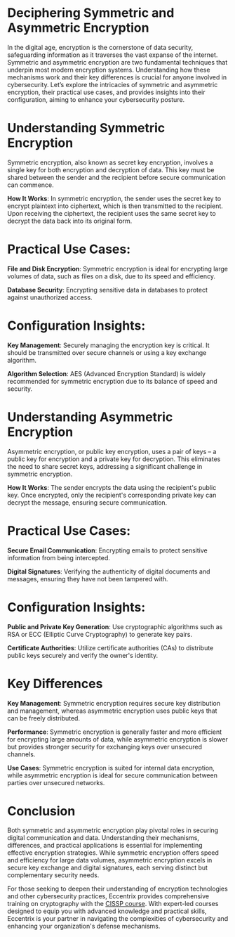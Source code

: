 # Deciphering Symmetric and Asymmetric Encryption

In the digital age, encryption is the cornerstone of data security, safeguarding information as it traverses the vast expanse of the internet. Symmetric and asymmetric encryption are two fundamental techniques that underpin most modern encryption systems. Understanding how these mechanisms work and their key differences is crucial for anyone involved in cybersecurity. Let’s explore the intricacies of symmetric and asymmetric encryption, their practical use cases, and provides insights into their configuration, aiming to enhance your cybersecurity posture. 

# Understanding Symmetric Encryption 

Symmetric encryption, also known as secret key encryption, involves a single key for both encryption and decryption of data. This key must be shared between the sender and the recipient before secure communication can commence. 

**How It Works**: In symmetric encryption, the sender uses the secret key to encrypt plaintext into ciphertext, which is then transmitted to the recipient. Upon receiving the ciphertext, the recipient uses the same secret key to decrypt the data back into its original form. 

# Practical Use Cases: 

**File and Disk Encryption**: Symmetric encryption is ideal for encrypting large volumes of data, such as files on a disk, due to its speed and efficiency. 

**Database Security**: Encrypting sensitive data in databases to protect against unauthorized access. 

# Configuration Insights: 

**Key Management**: Securely managing the encryption key is critical. It should be transmitted over secure channels or using a key exchange algorithm. 

**Algorithm Selection**: AES (Advanced Encryption Standard) is widely recommended for symmetric encryption due to its balance of speed and security. 

# Understanding Asymmetric Encryption 

Asymmetric encryption, or public key encryption, uses a pair of keys – a public key for encryption and a private key for decryption. This eliminates the need to share secret keys, addressing a significant challenge in symmetric encryption. 

**How It Works**: The sender encrypts the data using the recipient's public key. Once encrypted, only the recipient's corresponding private key can decrypt the message, ensuring secure communication. 

# Practical Use Cases: 

**Secure Email Communication**: Encrypting emails to protect sensitive information from being intercepted. 

**Digital Signatures**: Verifying the authenticity of digital documents and messages, ensuring they have not been tampered with. 

# Configuration Insights: 

**Public and Private Key Generation**: Use cryptographic algorithms such as RSA or ECC (Elliptic Curve Cryptography) to generate key pairs. 

**Certificate Authorities**: Utilize certificate authorities (CAs) to distribute public keys securely and verify the owner's identity. 

# Key Differences 

**Key Management**: Symmetric encryption requires secure key distribution and management, whereas asymmetric encryption uses public keys that can be freely distributed. 

**Performance**: Symmetric encryption is generally faster and more efficient for encrypting large amounts of data, while asymmetric encryption is slower but provides stronger security for exchanging keys over unsecured channels. 

**Use Cases**: Symmetric encryption is suited for internal data encryption, while asymmetric encryption is ideal for secure communication between parties over unsecured networks. 

# Conclusion 

Both symmetric and asymmetric encryption play pivotal roles in securing digital communication and data. Understanding their mechanisms, differences, and practical applications is essential for implementing effective encryption strategies. While symmetric encryption offers speed and efficiency for large data volumes, asymmetric encryption excels in secure key exchange and digital signatures, each serving distinct but complementary security needs. 

For those seeking to deepen their understanding of encryption technologies and other cybersecurity practices, Eccentrix provides comprehensive training on cryptography with the [CISSP course](https://www.eccentrix.ca/en/courses/information-security/certified-information-systems-security-professional-cissp-cs8502). With expert-led courses designed to equip you with advanced knowledge and practical skills, Eccentrix is your partner in navigating the complexities of cybersecurity and enhancing your organization's defense mechanisms. 
